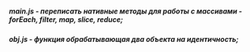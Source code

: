 ##### main.js - переписать нативные методы для работы с массивами - forEach, filter, map, slice, reduce;

##### obj.js - функция обрабатывающая два объекта на идентичность;
